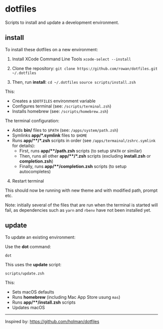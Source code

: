 # dotfiles

Scripts to install and update a development environment.

## install

To install these dotfiles on a new environment:

1. Install XCode Command Line Tools
`xcode-select --install`

2. Clone the repository:
`git clone https://github.com/rowan/dotfiles.git ~/.dotfiles`

3. Then, run **install**:
`cd ~/.dotfiles`
`source scripts/install.zsh`

This:
- Creates a `$DOTFILES` environment variable
- Configures terminal (see: `/scripts/terminal.zsh`)
- Installs homebrew (see: `/scripts/homebrew.zsh`)

The terminal configuration:
- Adds **bin/** files to `$PATH` (see: `/apps/system/path.zsh`)
- Symlinks **app/\*.symlink** files to `$HOME`
- Runs **app/\*\*/\*.zsh** scripts in order (see `/apps/termainal/zshrc.symlink` for details):
    - First, runs **app/\*\*/path.zsh** scripts (to setup `$PATH` or similar)
    - Then, runs all other **app/\*\*/\*.zsh** scripts (excluding **install.zsh** or **completion.zsh**)
    - Finally, runs **app/\*\*/completion.zsh** scripts (to setup autocompletes)

4. Restart terminal

This should now be running with new theme and with modified path, prompt etc.

Note: initially several of the files that are run when the terminal is started will fail, as dependencies such as `yarn` and `rbenv` have not been installed yet.

## update 

To update an existing environment:

Use the **dot** command:

`dot`

This uses the **update** script:

`scripts/update.zsh`

This:

- Sets macOS defaults
- Runs **homebrew** (including Mac App Store usung `mas`)
- Runs **app/\*\*/install.zsh** scripts
- Updates macOS

---

Inspired by: https://github.com/holman/dotfiles